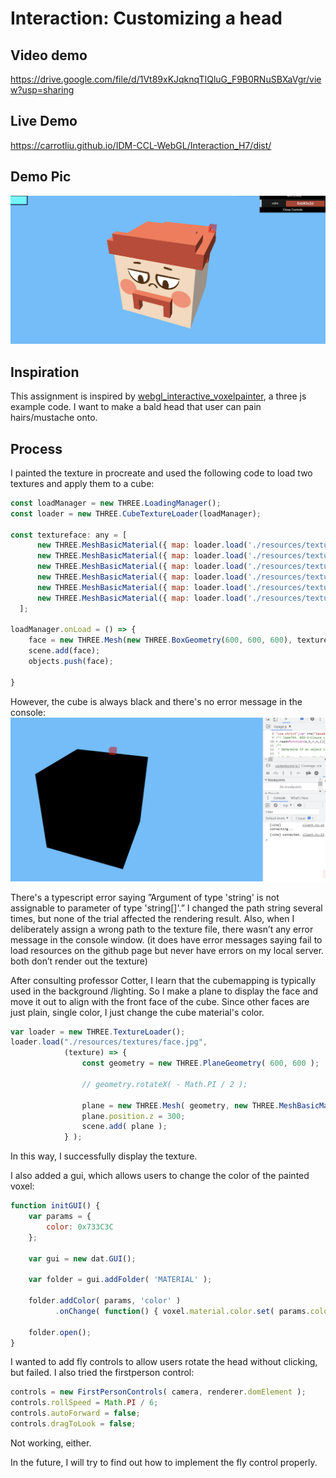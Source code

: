 # Interaction: Customizing a head

<!-- A basic [THREE.js](https://threejs.org/) project in [TypeScript](https://www.typescriptlang.org/) with [Vite](https://vitejs.dev/). Includes OrbitControls, Stats and basic shadows. -->

<!-- View demo hosted on CloudFlare pages: [vite-threejs-ts-starter.pages.dev](https://vite-threejs-ts-starter.pages.dev/) -->

## Video demo
<https://drive.google.com/file/d/1Vt89xKJqknqTIQluG_F9B0RNuSBXaVgr/view?usp=sharing>

## Live Demo
<https://carrotliu.github.io/IDM-CCL-WebGL/Interaction_H7/dist/>

## Demo Pic
![demopic](https://github.com/CarrotLiu/IDM-CCL-WebGL/blob/main/Interaction_H7/demopic.jpg)

## Inspiration
This assignment is inspired by [webgl_interactive_voxelpainter](https://threejs.org/examples/?q=interac#webgl_interactive_voxelpainter), a three js example code. I want to make a bald head that user can pain hairs/mustache onto. 

## Process
I painted the texture in procreate and used the following code to load two textures and apply them to a cube:
```javascript
const loadManager = new THREE.LoadingManager();
const loader = new THREE.CubeTextureLoader(loadManager);

const textureface: any = [
      new THREE.MeshBasicMaterial({ map: loader.load('./resources/textures/head.jpg') }), //right side
      new THREE.MeshBasicMaterial({ map: loader.load('./resources/textures/head.jpg')}), //left side
      new THREE.MeshBasicMaterial({ map: loader.load('./resources/textures/head.jpg')}), //top side
      new THREE.MeshBasicMaterial({ map: loader.load('./resources/textures/head.jpg')}), //bottom side
      new THREE.MeshBasicMaterial({ map: loader.load('./resources/textures/face.jpg')}), //front side
      new THREE.MeshBasicMaterial({ map: loader.load('./resources/textures/head.jpg')}), //back side
  ];

loadManager.onLoad = () => {
	face = new THREE.Mesh(new THREE.BoxGeometry(600, 600, 600), textureface);
	scene.add(face);
	objects.push(face);

}
```
However, the cube is always black and there's no error message in the console:
![process](https://github.com/CarrotLiu/IDM-CCL-WebGL/blob/main/Interaction_H7/process.png)

There's a typescript error saying ”Argument of type 'string' is not assignable to parameter of type 'string[]'.” I changed the path string several times, but none of the trial affected the rendering result. Also, when I deliberately assign a wrong path to the texture file, there wasn’t any error message in the console window. (it does have error messages saying fail to load resources on the github page but never have errors on my local server. both don’t render out the texture)

After consulting professor Cotter, I learn that the cubemapping is typically used in the background /lighting. So I make a plane to display the face and move it out to align with the front face of the cube. Since other faces are just plain, single color, I just change the cube material's color.
```javascript
var loader = new THREE.TextureLoader();
loader.load("./resources/textures/face.jpg",
			(texture) => {
				const geometry = new THREE.PlaneGeometry( 600, 600 );

				// geometry.rotateX( - Math.PI / 2 );
			
				plane = new THREE.Mesh( geometry, new THREE.MeshBasicMaterial( { color: 0xffffff, map: texture } ) );
				plane.position.z = 300;
				scene.add( plane );
			} );
```
In this way, I successfully display the texture.

I also added a gui, which allows users to change the color of the painted voxel:

```javascript
function initGUI() {
	var params = {
		color: 0x733C3C
	};
	
	var gui = new dat.GUI();
	
	var folder = gui.addFolder( 'MATERIAL' );
	
	folder.addColor( params, 'color' )
		  .onChange( function() { voxel.material.color.set( params.color ); } );
	
	folder.open();
}
```
I wanted to add fly controls to allow users rotate the head without clicking, but failed. I also tried the firstperson control:
```javascript
controls = new FirstPersonControls( camera, renderer.domElement );
controls.rollSpeed = Math.PI / 6;
controls.autoForward = false;
controls.dragToLook = false;
```
Not working, either. 

In the future, I will try to find out how to implement the fly control properly.



<!-- <img src=".resources/textures/sealife1.jpg"> -->


<!-- ## Alternate Demos

Toggle commented out code in `main.ts` to run the `Shader.ts` demo. Based on the `THREE.js` example from  [Book Of Shaders](https://thebookofshaders.com/04/).

<img src="https://github.com/defmech/vite-threejs-ts-starter/blob/main/resources/shader_1.png?raw=true" width="512" height="512"> -->
